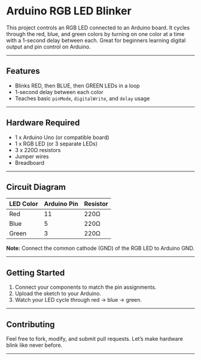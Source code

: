 # Arduino RGB LED Blinker

This project controls an RGB LED connected to an Arduino board. It cycles through the red, blue, and green colors by turning on one color at a time with a 1-second delay between each. Great for beginners learning digital output and pin control on Arduino.

---

## Features

- Blinks RED, then BLUE, then GREEN LEDs in a loop
- 1-second delay between each color
- Teaches basic `pinMode`, `digitalWrite`, and `delay` usage

---

## Hardware Required

- 1 x Arduino Uno (or compatible board)
- 1 x RGB LED (or 3 separate LEDs)
- 3 x 220Ω resistors
- Jumper wires
- Breadboard

---

## Circuit Diagram

| LED Color | Arduino Pin | Resistor |
|-----------|-------------|----------|
| Red       | 11          | 220Ω     |
| Blue      | 5           | 220Ω     |
| Green     | 3           | 220Ω     |

**Note:** Connect the common cathode (GND) of the RGB LED to Arduino GND.

---

## Getting Started

1. Connect your components to match the pin assignments.
2. Upload the sketch to your Arduino.
3. Watch your LED cycle through red → blue → green.

---


## Contributing

Feel free to fork, modify, and submit pull requests. Let’s make hardware blink like never before.

---
